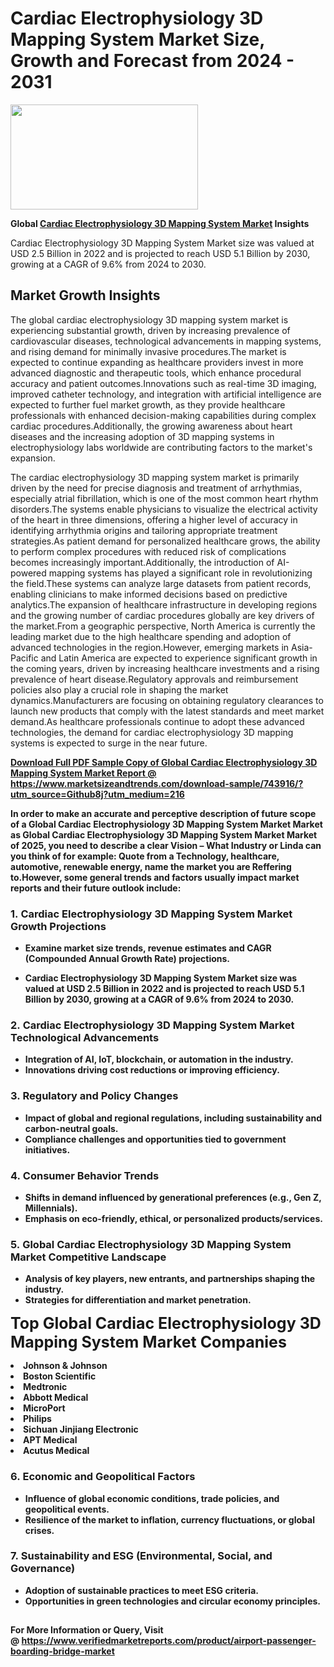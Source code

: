 <H1>Cardiac Electrophysiology 3D Mapping System Market Size, Growth and Forecast from 2024 - 2031</H1><img class="aligncenter size-medium wp-image-584254" src="https://thirdeyenews.in/wp-content/uploads/2024/09/Global-Market-Research-300x168.jpeg" alt="" width="300" height="168" /><p><strong>Global&nbsp;<a href="https://www.marketsizeandtrends.com/download-sample/743916/?utm_source=Github8j?utm_medium=216">Cardiac Electrophysiology 3D Mapping System Market</a> Insights</strong></p><p>Cardiac Electrophysiology 3D Mapping System Market size was valued at USD 2.5 Billion in 2022 and is projected to reach USD 5.1 Billion by 2030, growing at a CAGR of 9.6% from 2024 to 2030.</p><p><h2>Market Growth Insights</h2> <p>The global cardiac electrophysiology 3D mapping system market is experiencing substantial growth, driven by increasing prevalence of cardiovascular diseases, technological advancements in mapping systems, and rising demand for minimally invasive procedures.The market is expected to continue expanding as healthcare providers invest in more advanced diagnostic and therapeutic tools, which enhance procedural accuracy and patient outcomes.Innovations such as real-time 3D imaging, improved catheter technology, and integration with artificial intelligence are expected to further fuel market growth, as they provide healthcare professionals with enhanced decision-making capabilities during complex cardiac procedures.Additionally, the growing awareness about heart diseases and the increasing adoption of 3D mapping systems in electrophysiology labs worldwide are contributing factors to the market's expansion.</p> <p><strong><a href="#"></a></strong></p> <p>The cardiac electrophysiology 3D mapping system market is primarily driven by the need for precise diagnosis and treatment of arrhythmias, especially atrial fibrillation, which is one of the most common heart rhythm disorders.The systems enable physicians to visualize the electrical activity of the heart in three dimensions, offering a higher level of accuracy in identifying arrhythmia origins and tailoring appropriate treatment strategies.As patient demand for personalized healthcare grows, the ability to perform complex procedures with reduced risk of complications becomes increasingly important.Additionally, the introduction of AI-powered mapping systems has played a significant role in revolutionizing the field.These systems can analyze large datasets from patient records, enabling clinicians to make informed decisions based on predictive analytics.The expansion of healthcare infrastructure in developing regions and the growing number of cardiac procedures globally are key drivers of the market.From a geographic perspective, North America is currently the leading market due to the high healthcare spending and adoption of advanced technologies in the region.However, emerging markets in Asia-Pacific and Latin America are expected to experience significant growth in the coming years, driven by increasing healthcare investments and a rising prevalence of heart disease.Regulatory approvals and reimbursement policies also play a crucial role in shaping the market dynamics.Manufacturers are focusing on obtaining regulatory clearances to launch new products that comply with the latest standards and meet market demand.As healthcare professionals continue to adopt these advanced technologies, the demand for cardiac electrophysiology 3D mapping systems is expected to surge in the near future.</p> <p><strong><a href="#"></p><p><span class=""><strong>Download Full PDF Sample Copy of Global Cardiac Electrophysiology 3D Mapping System Market Report</strong> @ <a href="https://www.marketsizeandtrends.com/download-sample/743916/?utm_source=Github8j?utm_medium=216" target="_blank">https://www.marketsizeandtrends.com/download-sample/743916/?utm_source=Github8j?utm_medium=216</a></span></p><p>In order to make an accurate and perceptive description of future scope of a Global&nbsp;Cardiac Electrophysiology 3D Mapping System Market Market as Global&nbsp;Cardiac Electrophysiology 3D Mapping System Market Market of 2025, you need to describe a clear Vision &ndash; What Industry or Linda can you think of for example: Quote from a Technology, healthcare, automotive, renewable energy, name the market you are Reffering to.However, some general trends and factors usually impact market reports and their future outlook include:</p><h3>1.&nbsp;<strong>Cardiac Electrophysiology 3D Mapping System Market Growth Projections</strong></h3><ul><li>Examine market size trends, revenue estimates and CAGR (Compounded Annual Growth Rate) projections.</li><li><p>Cardiac Electrophysiology 3D Mapping System Market size was valued at USD 2.5 Billion in 2022 and is projected to reach USD 5.1 Billion by 2030, growing at a CAGR of 9.6% from 2024 to 2030.</p></li></ul><h3>2.&nbsp;<strong>Cardiac Electrophysiology 3D Mapping System Market Technological Advancements</strong></h3><ul><li>Integration of AI, IoT, blockchain, or automation in the industry.</li><li>Innovations driving cost reductions or improving efficiency.</li></ul><h3>3.&nbsp;<strong>Regulatory and Policy Changes</strong></h3><ul><li>Impact of global and regional regulations, including sustainability and carbon-neutral goals.</li><li>Compliance challenges and opportunities tied to government initiatives.</li></ul><h3>4.&nbsp;<strong>Consumer Behavior Trends</strong></h3><ul><li>Shifts in demand influenced by generational preferences (e.g., Gen Z, Millennials).</li><li>Emphasis on eco-friendly, ethical, or personalized products/services.</li></ul><h3>5.&nbsp;<strong>Global Cardiac Electrophysiology 3D Mapping System Market Competitive Landscape</strong></h3><ul><li>Analysis of key players, new entrants, and partnerships shaping the industry.</li><li>Strategies for differentiation and market penetration.</li></ul><p data-pm-slice="1 1 []"><span style="color: inherit; font-family: inherit; font-size: 25px;">Top Global Cardiac Electrophysiology 3D Mapping System Market Companies</span></p><div class="" data-test-id=""><p><li>Johnson & Johnson</li><li> Boston Scientific</li><li> Medtronic</li><li> Abbott Medical</li><li> MicroPort</li><li> Philips</li><li> Sichuan Jinjiang Electronic</li><li> APT Medical</li><li> Acutus Medical</li></p></div><h3>6.&nbsp;<strong>Economic and Geopolitical Factors</strong></h3><ul><li>Influence of global economic conditions, trade policies, and geopolitical events.</li><li>Resilience of the market to inflation, currency fluctuations, or global crises.</li></ul><h3>7.&nbsp;<strong>Sustainability and ESG (Environmental, Social, and Governance)</strong></h3><ul><li>Adoption of sustainable practices to meet ESG criteria.</li><li>Opportunities in green technologies and circular economy principles.</li></ul><h2><strong style="font-size: 14px;">For More Information or Query, Visit @&nbsp;</strong><a style="background-color: #ffffff; font-size: 14px;" href="https://www.marketsizeandtrends.com/report/cardiac-electrophysiology-3d-mapping-system-market/" target="_blank">https://www.verifiedmarketreports.com/product/airport-passenger-boarding-bridge-market</a></h2>